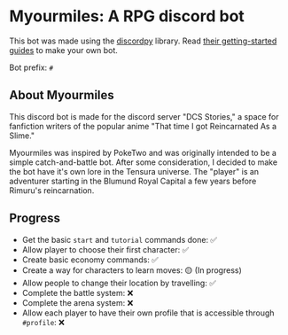 # Myourmiles: A RPG discord bot

This bot was made using the [discordpy](https://discordpy.readthedocs.io/) library.
Read [their getting-started guides](https://discordpy.readthedocs.io/en/stable/#getting-started) to make your own bot.

Bot prefix: `#`

## About Myourmiles

This discord bot is made for the discord server "DCS Stories," a space for fanfiction writers of the popular anime "That time I got Reincarnated As a Slime."

Myourmiles was inspired by PokeTwo and was originally intended to be a simple catch-and-battle bot. After some consideration, I decided to make the bot have it's own lore in the Tensura universe. The "player" is an adventurer starting in the Blumund Royal Capital a few years before Rimuru's reincarnation.

## Progress

- Get the basic `start` and `tutorial` commands done: ✅
- Allow player to choose their first character: ✅
- Create basic economy commands: ✅
- Create a way for characters to learn moves: 🟡 (In progress)
- Allow people to change their location by travelling: ✅
- Complete the battle system: ❌
- Complete the arena system: ❌
- Allow each player to have their own profile that is accessible through `#profile`: ❌
